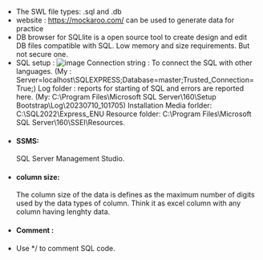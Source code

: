 * The SWL file types: .sql and .db
* website : https://mockaroo.com/ can be used to generate data for practice
* DB browser for SQLlite is a open source tool to create design and edit DB files compatible with SQL. Low memory and size requirements. But not secure one.
* SQL setup : 
  ![image](https://github.com/adarshraj99/MySQL/assets/122180050/122f0a45-b8fa-4eea-bb74-2b057da72291)
Connection string : To connect the SQL with other languages. (My : Server=localhost\SQLEXPRESS;Database=master;Trusted_Connection=True;)
Log folder : reports for starting of SQL and errors are reported here. (My: C:\Program Files\Microsoft SQL Server\160\Setup Bootstrap\Log\20230710_101705)
Installation Media forlder: C:\SQL2022\Express_ENU
Resource folder: C:\Program Files\Microsoft SQL Server\160\SSEI\Resources.
* #### SSMS:
  SQL Server Management Studio. 
* #### column size:
  The column size of the data is defines as the maximum number of digits used by the data types of column. Think it as excel column with any column having lenghty data. 
* #### Comment :
* Use */ to comment SQL code. 
